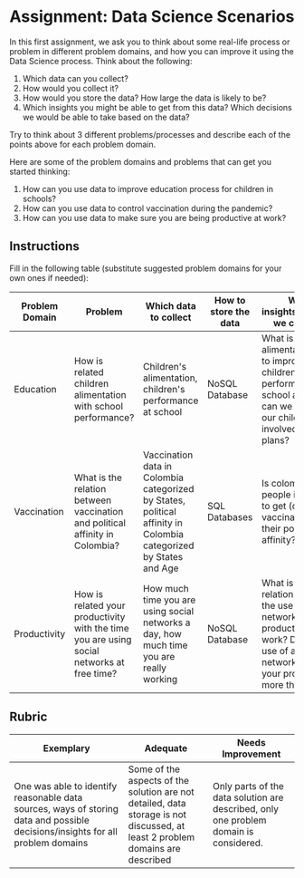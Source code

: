 # Assignment: Data Science Scenarios

In this first assignment, we ask you to think about some real-life process or problem in different problem domains, and how you can improve it using the Data Science process. Think about the following:

1. Which data can you collect?
1. How would you collect it?
1. How would you store the data? How large the data is likely to be?
1. Which insights you might be able to get from this data? Which decisions we would be able to take based on the data?

Try to think about 3 different problems/processes and describe each of the points above for each problem domain.

Here are some of the problem domains and problems that can get you started thinking:

1. How can you use data to improve education process for children in schools?
1. How can you use data to control vaccination during the pandemic?
1. How can you use data to make sure you are being productive at work?
## Instructions

Fill in the following table (substitute suggested problem domains for your own ones if needed):

| Problem Domain | Problem | Which data to collect | How to store the data | Which insights/decisions we can make | 
|----------------|---------|-----------------------|-----------------------|--------------------------------------|
| Education | How is related children alimentation with school performance? | Children's alimentation, children's performance at school | NoSQL Database | What is the best alimentation plan to improve our children's performance at school and how can we manage our children to get involved on those plans? |
| Vaccination |What is the relation between vaccination and political affinity in Colombia?| Vaccination data in Colombia categorized by States, political affinity in Colombia categorized by States and Age| SQL Databases | Is colombian people influenced to get (or not) vaccinated due to their political affinity? |
| Productivity | How is related your productivity with the time you are using social networks at free time?  | How much time you are using social networks a day, how much time you are really working| NoSQL Database| What is the relation between the use of social networks and your productivity at work? Does the use of any social network improve your productivity more than others? |

## Rubric

Exemplary | Adequate | Needs Improvement
--- | --- | -- |
One was able to identify reasonable data sources, ways of storing data and possible decisions/insights for all problem domains | Some of the aspects of the solution are not detailed, data storage is not discussed, at least 2 problem domains are described | Only parts of the data solution are described, only one problem domain is considered.
